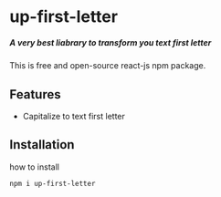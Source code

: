 # up-first-letter
##### _A very best liabrary to transform you text first letter_

This is free and open-source react-js npm package.

## Features
- Capitalize to text first letter

## Installation
how to install 

```sh
npm i up-first-letter
```
